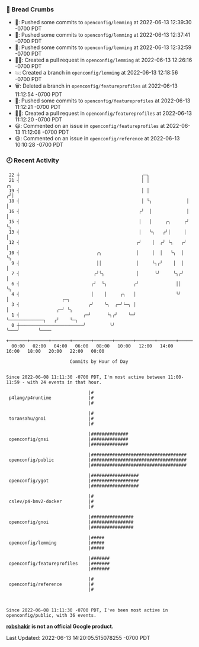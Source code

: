 ### 🍞 Bread Crumbs

 * 🚢: Pushed some commits to `openconfig/lemming` at 2022-06-13 12:39:30 -0700 PDT
 * 🚢: Pushed some commits to `openconfig/lemming` at 2022-06-13 12:37:41 -0700 PDT
 * 🚢: Pushed some commits to `openconfig/lemming` at 2022-06-13 12:32:59 -0700 PDT
 * ✍🏼: Created a pull request in `openconfig/lemming` at 2022-06-13 12:26:16 -0700 PDT
 * 💥: Created a branch in `openconfig/lemming` at 2022-06-13 12:18:56 -0700 PDT
 * 🗑: Deleted a branch in `openconfig/featureprofiles` at 2022-06-13 11:12:54 -0700 PDT
 * 🚢: Pushed some commits to `openconfig/featureprofiles` at 2022-06-13 11:12:21 -0700 PDT
 * ✍🏼: Created a pull request in `openconfig/featureprofiles` at 2022-06-13 11:12:20 -0700 PDT
 * 😃: Commented on an issue in `openconfig/featureprofiles` at 2022-06-13 11:12:08 -0700 PDT
 * 😃: Commented on an issue in `openconfig/reference` at 2022-06-13 10:10:28 -0700 PDT

### 🕘 Recent Activity
```
 22 ┼                                              ╭─╮
 21 ┤                                              │ │               ╭╮
 19 ┤                                              │ │              ╭╯│
 18 ┤                                              │ ╰╮             │ │
 16 ┤                                             ╭╯  │             │ │
 15 ┤                                             │   │     ╭╮     ╭╯ ╰╮
 13 ┤                                             │   ╰╮   ╭╯│     │   │
 12 ┤                                            ╭╯    │  ╭╯ ╰╮   ╭╯   │
 10 ┤                             ╭╮             │     │  │   ╰╮  │    ╰╮
  9 ┤                             ││             │     ╰╮╭╯    │  │     │
  7 ┤                            ╭╯╰╮            │      ╰╯     ╰╮╭╯     │
  6 ┤                           ╭╯  ╰╮          ╭╯              ││      ╰╮
  4 ┤                           │    │     ╭╮   │               ╰╯       │                    ╭─╮
  3 ┤                          ╭╯    ╰╮  ╭─╯╰─╮ │                        │                  ╭─╯ ╰╮
  1 ┤                        ╭─╯      ╰╮╭╯    ╰─╯                        ╰─────────────╮   ╭╯    ╰─╮
  0 ┼────────────────────────╯         ╰╯                                              ╰───╯       ╰────
    +───────+───────+───────+───────+───────+───────+───────+───────+───────+───────+───────+───────+────
  00:00   02:00   04:00   06:00   08:00   10:00   12:00   14:00   16:00   18:00   20:00   22:00   00:00   

						Commits by Hour of Day


Since 2022-06-08 11:11:30 -0700 PDT, I'm most active between 11:00-11:59 - with 24 events in that hour.

```



```
                               |#
 p4lang/p4runtime              |#
                               |#

                               |#
 toransahu/gnoi                |#
                               |#

                               |##############
 openconfig/gnsi               |##############
                               |##############

                               |####################################
 openconfig/public             |####################################
                               |####################################

                               |##################
 openconfig/ygot               |##################
                               |##################

                               |#
 cslev/p4-bmv2-docker          |#
                               |#

                               |################
 openconfig/gnoi               |################
                               |################

                               |#####
 openconfig/lemming            |#####
                               |#####

                               |#######
 openconfig/featureprofiles    |#######
                               |#######

                               |#
 openconfig/reference          |#
                               |#



Since 2022-06-08 11:11:30 -0700 PDT, I've been most active in openconfig/public, with 36 events.

```
**[robshakir](mailto:robjs@google.com) is not an official Google product.**  


Last Updated: 2022-06-13 14:20:05.515078255 -0700 PDT
